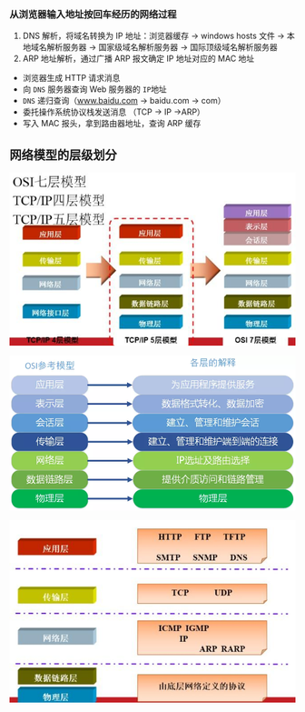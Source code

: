 ### 从浏览器输入地址按回车经历的网络过程

1. DNS 解析，将域名转换为 IP 地址：浏览器缓存 -> windows hosts 文件 -> 本地域名解析服务器 -> 国家级域名解析服务器 -> 国际顶级域名解析服务器
2. ARP 地址解析，通过广播 ARP 报文确定 IP 地址对应的 MAC 地址





- 浏览器生成 HTTP 请求消息
- 向 `DNS` 服务器查询 Web 服务器的 `IP`地址
- `DNS` 递归查询（www.baidu.com -> baidu.com -> com）
- 委托操作系统协议栈发送消息 （TCP -> IP ->ARP）
- 写入 MAC 报头，拿到路由器地址，查询 ARP 缓存



## 网络模型的层级划分

![img](./assets/net_model.jpg)



![img](./assets/osi.webp)



![img](./assets/tcp_ip_model.jpg)

